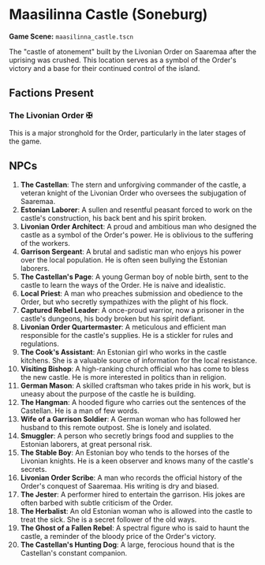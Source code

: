 # Maasilinna Castle (Soneburg)

**Game Scene:** `maasilinna_castle.tscn`

The "castle of atonement" built by the Livonian Order on Saaremaa after the uprising was crushed. This location serves as a symbol of the Order's victory and a base for their continued control of the island.

## Factions Present

### The Livonian Order ✠ 
This is a major stronghold for the Order, particularly in the later stages of the game.

## NPCs

1.  **The Castellan**: The stern and unforgiving commander of the castle, a veteran knight of the Livonian Order who oversees the subjugation of Saaremaa.
2.  **Estonian Laborer**: A sullen and resentful peasant forced to work on the castle's construction, his back bent and his spirit broken.
3.  **Livonian Order Architect**: A proud and ambitious man who designed the castle as a symbol of the Order's power. He is oblivious to the suffering of the workers.
4.  **Garrison Sergeant**: A brutal and sadistic man who enjoys his power over the local population. He is often seen bullying the Estonian laborers.
5.  **The Castellan's Page**: A young German boy of noble birth, sent to the castle to learn the ways of the Order. He is naive and idealistic.
6.  **Local Priest**: A man who preaches submission and obedience to the Order, but who secretly sympathizes with the plight of his flock.
7.  **Captured Rebel Leader**: A once-proud warrior, now a prisoner in the castle's dungeons, his body broken but his spirit defiant.
8.  **Livonian Order Quartermaster**: A meticulous and efficient man responsible for the castle's supplies. He is a stickler for rules and regulations.
9.  **The Cook's Assistant**: An Estonian girl who works in the castle kitchens. She is a valuable source of information for the local resistance.
10. **Visiting Bishop**: A high-ranking church official who has come to bless the new castle. He is more interested in politics than in religion.
11. **German Mason**: A skilled craftsman who takes pride in his work, but is uneasy about the purpose of the castle he is building.
12. **The Hangman**: A hooded figure who carries out the sentences of the Castellan. He is a man of few words.
13. **Wife of a Garrison Soldier**: A German woman who has followed her husband to this remote outpost. She is lonely and isolated.
14. **Smuggler**: A person who secretly brings food and supplies to the Estonian laborers, at great personal risk.
15. **The Stable Boy**: An Estonian boy who tends to the horses of the Livonian knights. He is a keen observer and knows many of the castle's secrets.
16. **Livonian Order Scribe**: A man who records the official history of the Order's conquest of Saaremaa. His writing is dry and biased.
17. **The Jester**: A performer hired to entertain the garrison. His jokes are often barbed with subtle criticism of the Order.
18. **The Herbalist**: An old Estonian woman who is allowed into the castle to treat the sick. She is a secret follower of the old ways.
19. **The Ghost of a Fallen Rebel**: A spectral figure who is said to haunt the castle, a reminder of the bloody price of the Order's victory.
20. **The Castellan's Hunting Dog**: A large, ferocious hound that is the Castellan's constant companion.

